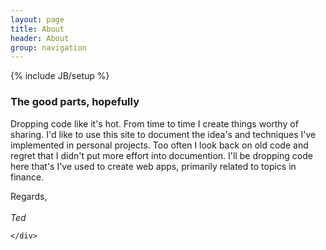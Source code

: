 ```yaml
---
layout: page
title: About
header: About
group: navigation
---
```

{% include JB/setup %}
<div class="container">
	<div class="well">
		<h3>The good parts, hopefully</h3>
		<p>Dropping code like it's hot.  From time to time I create things worthy of sharing.  I'd like to use this site to document the idea's and techniques I've implemented in personal projects.  Too often I look back on old code and regret that I didn't put more effort into documention.  I'll be dropping code here that's I've used to create web apps, primarily related to topics in finance.</p>
		<p>Regards, </br></br> <i>Ted</i></p>
		
	</div>
</div>
